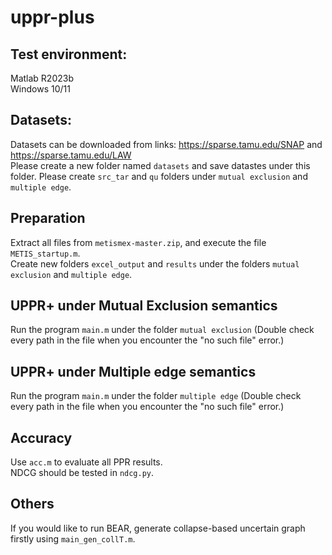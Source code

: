# uppr-plus
## Test environment: 
Matlab R2023b <br>
Windows 10/11

## Datasets:
Datasets can be downloaded from links: https://sparse.tamu.edu/SNAP and https://sparse.tamu.edu/LAW <br>
Please create a new folder named `datasets` and save datastes under this folder.
Please create `src_tar` and `qu` folders under `mutual exclusion` and `multiple edge`.

## Preparation
Extract all files from `metismex-master.zip`, and execute the file `METIS_startup.m`. <br>
Create new folders `excel_output` and `results` under the folders `mutual exclusion` and `multiple edge`.

## UPPR+ under Mutual Exclusion semantics
Run the program `main.m` under the folder `mutual exclusion` (Double check every path in the file when you encounter the "no such file" error.) 

## UPPR+ under Multiple edge semantics
Run the program `main.m` under the folder `multiple edge` (Double check every path in the file when you encounter the "no such file" error.) 

## Accuracy 
Use `acc.m` to evaluate all PPR results. <br>
NDCG should be tested in `ndcg.py`. 

## Others
If you would like to run BEAR, generate collapse-based uncertain graph firstly using `main_gen_collT.m`.
